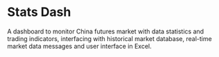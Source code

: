 # Stats Dash

A dashboard to monitor China futures market with data statistics and trading indicators, interfacing with historical market database, real-time market data messages and user interface in Excel.  
